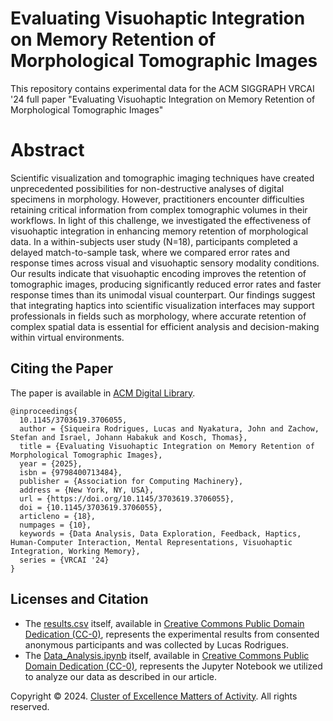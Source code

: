 # Evaluating Visuohaptic Integration on Memory Retention of Morphological Tomographic Images
This repository contains experimental data for the ACM SIGGRAPH VRCAI '24 full paper "Evaluating Visuohaptic Integration on Memory Retention of Morphological Tomographic Images"

# Abstract 
Scientific visualization and tomographic imaging techniques have created unprecedented possibilities for non-destructive analyses of digital specimens in morphology. However, practitioners encounter difficulties retaining critical information from complex tomographic volumes in their workflows. In light of this challenge, we investigated the effectiveness of visuohaptic integration in enhancing memory retention of morphological data. In a within-subjects user study (N=18), participants completed a delayed match-to-sample task, where we compared error rates and response times across visual and visuohaptic sensory modality conditions. Our results indicate that visuohaptic encoding improves the retention of tomographic images, producing significantly reduced error rates and faster response times than its unimodal visual counterpart. Our findings suggest that integrating haptics into scientific visualization interfaces may support professionals in fields such as morphology, where accurate retention of complex spatial data is essential for efficient analysis and decision-making within virtual environments.

## Citing the Paper
The paper is available in [ACM Digital Library](https://doi.org/10.1145/3703619.3706055).
```
@inproceedings{
  10.1145/3703619.3706055,
  author = {Siqueira Rodrigues, Lucas and Nyakatura, John and Zachow, Stefan and Israel, Johann Habakuk and Kosch, Thomas},
  title = {Evaluating Visuohaptic Integration on Memory Retention of Morphological Tomographic Images},
  year = {2025},
  isbn = {9798400713484},
  publisher = {Association for Computing Machinery},
  address = {New York, NY, USA},
  url = {https://doi.org/10.1145/3703619.3706055},
  doi = {10.1145/3703619.3706055},
  articleno = {18},
  numpages = {10},
  keywords = {Data Analysis, Data Exploration, Feedback, Haptics, Human-Computer Interaction, Mental Representations, Visuohaptic Integration, Working Memory},
  series = {VRCAI '24}
}
```

## Licenses and Citation

- The [results.csv](results.csv) itself, available in [Creative Commons Public Domain Dedication (CC-0)](https://creativecommons.org/share-your-work/public-domain/cc0/), represents the experimental results from consented anonymous participants and was collected by Lucas Rodrigues.
- The [Data_Analysis.ipynb](Data_Analysis.ipynb) itself, available in [Creative Commons Public Domain Dedication (CC-0)](https://creativecommons.org/share-your-work/public-domain/cc0/), represents the Jupyter Notebook we utilized to analyze our data as described in our article.


<!-- - The [NASA-TLX.csv](NASA-TLX.csv) itself, available in [Creative Commons Public Domain Dedication (CC-0)](https://creativecommons.org/share-your-work/public-domain/cc0/), represented the workload self-assessment results from consented anonymous participants and was collected by Lucas Rodrigues. -->
<!-- - The [MatchToSampleExperiment](MatchToSampleExperiment) itself, available in [Creative Commons Public Domain Dedication (CC-0)](https://creativecommons.org/share-your-work/public-domain/cc0/), represented the open-source Unity project that was created by Lucas Rodrigues and used for data collection. -->

<!-- The contained "source code" (i.e., Python scripts and Jupyter Notebooks) of this work is made available under the terms of [GNU GPLv3](./LICENSE). They are fully available also in the [Open Science Framework](https://). -->

Copyright &copy; 2024. [Cluster of Excellence Matters of Activity](https://www.matters-of-activity.de/). All rights reserved.
